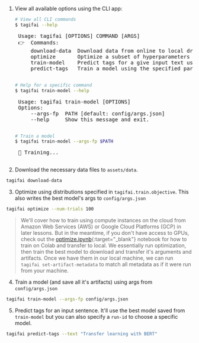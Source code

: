 1. View all available options using the CLI app:
    ```bash
    # View all CLI commands
    $ tagifai --help
    ```
    <pre>
    Usage: tagifai [OPTIONS] COMMAND [ARGS]
    👉  Commands:
        download-data  Download data from online to local drive.
        optimize       Optimize a subset of hyperparameters towards ...
        train-model    Predict tags for a give input text using a ...
        predict-tags   Train a model using the specified parameters.
    </pre>
    ```bash
    # Help for a specific command
    $ tagifai train-model --help
    ```
    <pre>
    Usage: tagifai train-model [OPTIONS]
    Options:
        --args-fp  PATH [default: config/args.json]
        --help     Show this message and exit.
    </pre>
    ```bash
    # Train a model
    $ tagifai train-model --args-fp $PATH
    ```
    <pre>
    🚀 Training...
    </pre>

2. Download the necessary data files to `assets/data`.
```bash
tagifai download-data
```

3. Optimize using distributions specified in `tagifai.train.objective`. This also writes the best model's args to `config/args.json`
```bash
tagifai optimize --num-trials 100
```
> We'll cover how to train using compute instances on the cloud from Amazon Web Services (AWS) or Google Cloud Platforms (GCP) in later lessons. But in the meantime, if you don't have access to GPUs, check out the [optimize.ipynb](https://colab.research.google.com/github/GokuMohandas/applied-ml/blob/main/notebooks/optimize.ipynb){:target="_blank"} notebook for how to train on Colab and transfer to local. We essentially run optimization, then train the best model to download and transfer it's arguments and artifacts. Once we have them in our local machine, we can run `tagifai set-artifact-metadata` to match all metadata as if it were run from your machine.

4. Train a model (and save all it's artifacts) using args from `config/args.json`
```bash
tagifai train-model --args-fp config/args.json
```

5. Predict tags for an input sentence. It'll use the best model saved from `train-model` but you can also specify a `run-id` to choose a specific model.
```bash
tagifai predict-tags --text "Transfer learning with BERT"
```